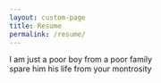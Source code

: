 ```yaml
---
layout: custom-page
title: Resume
permalink: /resume/
---
```


I am just a poor boy from a poor family  
spare him his life from your montrosity